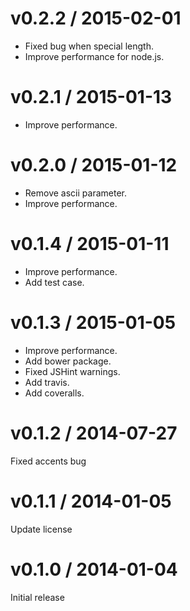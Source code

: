 # v0.2.2 / 2015-02-01

* Fixed bug when special length.
* Improve performance for node.js.

# v0.2.1 / 2015-01-13

* Improve performance.

# v0.2.0 / 2015-01-12

* Remove ascii parameter.
* Improve performance.

# v0.1.4 / 2015-01-11

* Improve performance.
* Add test case.

# v0.1.3 / 2015-01-05

* Improve performance.
* Add bower package.
* Fixed JSHint warnings.
* Add travis.
* Add coveralls.

# v0.1.2 / 2014-07-27

Fixed accents bug

# v0.1.1 / 2014-01-05

Update license

# v0.1.0 / 2014-01-04

Initial release

